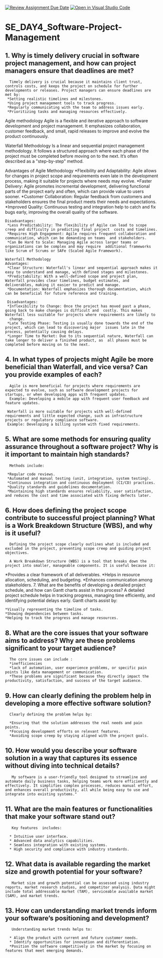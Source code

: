 [![Review Assignment Due Date](https://classroom.github.com/assets/deadline-readme-button-22041afd0340ce965d47ae6ef1cefeee28c7c493a6346c4f15d667ab976d596c.svg)](https://classroom.github.com/a/9pw6JKcu)
[![Open in Visual Studio Code](https://classroom.github.com/assets/open-in-vscode-2e0aaae1b6195c2367325f4f02e2d04e9abb55f0b24a779b69b11b9e10269abc.svg)](https://classroom.github.com/online_ide?assignment_repo_id=15690103&assignment_repo_type=AssignmentRepo)
# SE_DAY4_Software-Project-Management
## 1. Why is timely delivery crucial in software project management, and how can project managers ensure that deadlines are met?
      Timely delivery is crucial because it maintains client trust, controls costs, and keeps the project on schedule for further developments or releases. Project managers can ensure deadlines are met by:
     *Setting realistic timelines and milestones.
     *Using project management tools to track progress.
     *Regularly communicating with the team to address issues early.
     *Prioritizing tasks and managing resources effectively.

   Agile methodology
      Agile is a flexible and iterative approach to software development and project management. It emphasizes collaboration, customer feedback, and small, rapid releases to improve and evolve    the product 
      continuously.

   Waterfall Methodology
     Is a linear and sequential project management methodology. It follows a structured approach where each phase of the project must be completed before moving on to the next. It’s often       described as a 
     "step-by-step" method.

  Advantages of Agile Methodology
    *Flexibility and Adaptability: Agile allows for changes in project scope and requirements even late in the     development process, making it suitable for projects where needs may        evolve.
    *Faster Delivery: Agile promotes incremental development, delivering functional parts of the project early and  often, which can provide value to users sooner.
    *Customer Collaboration: Regular feedback from customers and stakeholders ensures the final product meets their  needs and expectations.
    *Improved Quality: Continuous testing and integration help to catch and fix bugs early, improving the overall  quality of the software.

    Disadvantages:
     *Less Predictability: The flexibility of Agile can lead to scope creep and difficulty in predicting final project  costs and timelines.
     *Requires High Engagement: Agile requires frequent collaboration and communication, which can be demanding on teams  and stakeholders.
     *Can Be Hard to Scale: Managing Agile across larger teams or organizations can be complex and may require  additional frameworks like Scrum of Scrums or SAFe (Scaled Agile Framework).

    Waterfall Methodology
    Advantages:
     *Clear Structure: Waterfall's linear and sequential approach makes it easy to understand and manage, with defined stages and milestones.
     *Predictability: With a well-defined scope and project plan, Waterfall provides clear timelines, budget estimates, and deliverables, making it easier to predict and manage.
     *Documentation: Waterfall emphasizes thorough documentation, which can be beneficial for future reference and training.

     Disadvantages:
     *Inflexibility to Change: Once the project has moved past a phase, going back to make changes is difficult and  costly. This makes Waterfall less suitable for projects where requirements are likely to 
      change.
     *Late Testing Phase: Testing is usually done towards the end of the project, which can lead to discovering major  issues late in the process, potentially causing delays.
     *Longer Time to Market: Due to its sequential nature, Waterfall can take longer to deliver a finished product, as  all phases must be completed before moving on to the next.

## 4. In what types of projects might Agile be more beneficial than Waterfall, and vice versa? Can you provide examples of each?
      Agile is more beneficial for projects where requirements are expected to evolve, such as software development projects for startups, or when developing apps with frequent updates.
      Example: Developing a mobile app with frequent user feedback and feature updates.

     Waterfall is more suitable for projects with well-defined requirements and little expected change, such as infrastructure projects or regulatory compliance software.
     Example: Developing a billing system with fixed requirements.

## 5. What are some methods for ensuring quality assurance throughout a software project? Why is it important to maintain high standards?
      Methods include:

     *Regular code reviews.
     *Automated and manual testing (unit, integration, system testing).
     *Continuous integration and continuous deployment (CI/CD) practices.
     *Quality standards and guidelines documentation.
     *Maintaining high standards ensures reliability, user satisfaction, and reduces the cost and time associated with fixing defects later.

## 6. How does defining the project scope contribute to successful project planning? What is a Work Breakdown Structure (WBS), and why is it useful?
      Defining the project scope clearly outlines what is included and excluded in the project, preventing scope creep and guiding project objectives.

      A Work Breakdown Structure (WBS) is a tool that breaks down the project into smaller, manageable components. It is useful because it:

   *Provides a clear framework of all deliverables.
   *Helps in resource allocation, scheduling, and budgeting.
    *Enhances communication among stakeholders.
7. What are the benefits of developing a detailed project schedule, and how can Gantt charts assist in this process?
   A detailed project schedule helps in tracking progress, managing time efficiently, and identifying potential delays early. Gantt charts assist by:

    *Visually representing the timeline of tasks.
    *Showing dependencies between tasks.
    *Helping to track the progress and manage resources.


## 8. What are the core issues that your software aims to address? Why are these problems significant to your target audience?
      The core issues can include :
      *inefficiencies
      *lack of automation, user experience problems, or specific pain points like data management or communication. 
      *These problems are significant because they directly impact the productivity, satisfaction, and success of the target audience.

## 9. How can clearly defining the problem help in developing a more effective software solution?
      Clearly defining the problem helps by:

      *Ensuring that the solution addresses the real needs and pain points.
      *Focusing development efforts on relevant features.
      *Avoiding scope creep by staying aligned with the project goals.

## 10. How would you describe your software solution in a way that captures its essence without diving into technical details?
       My software is a user-friendly tool designed to streamline and automate daily business tasks, helping teams work more efficiently and effectively. It simplifies complex processes, reduces manual effort, and enhances overall productivity, all while being easy to use and integrate into existing systems."

## 11. What are the main features or functionalities that make your software stand out?
       Key features  includes:

      * Intuitive user interface.
      * Advanced data analytics capabilities.
      * Seamless integration with existing systems.
      * High security and compliance with industry standards.

## 12. What data is available regarding the market size and growth potential for your software?
       Market size and growth potential can be assessed using industry reports, market research studies, and competitor analysis. Data might include total addressable market (TAM), serviceable available market (SAM), and market trends.

## 13. How can understanding market trends inform your software’s positioning and development?
       Understanding market trends helps to:

      * Align the product with current and future customer needs.
      * Identify opportunities for innovation and differentiation.
      *Position the software competitively in the market by focusing on features that meet emerging demands.
